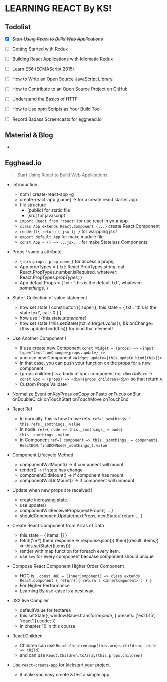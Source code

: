 # LEARNING REACT By KS!

## Todolist
  * [X] ~~*Start Using React to Build Web Applications*~~
  * [ ] Getting Started with Redux
  * [ ] Building React Applications with Idiomatic Redux
  * [ ] Learn ES6 (ECMAScript 2015)
  * [ ] How to Write an Open Source JavaScript Library
  * [ ] How to Contribute to an Open Source Project on GitHub
  * [ ] Understand the Basics of HTTP
  * [ ] How to Use npm Scripts as Your Build Tool
  * [ ] Record Badass Screencasts for egghead.io
  

## Material & Blog
  * 

## Egghead.io
> Start Using React to Build Web Applications

- Introduction
  * npm i create-react-app -g
  * create-react-app [name] -> for a create react starter app
  * file structure
    * [public] for static file
    * [src] for javascript
  * `import React from 'react'` for use react in your app.
  * `class App extends React.Component {...}` create React Component
  * `
    render(){
      return (_jsx_);
    }
    `
    for warpping jsx !
  - `export default App` for make mudule file
  - `const App = () => ...jsx...` for make Stateless Components

- Props ! same a attribute.
  - `{this.props._prop_name_}` for access a props;
  - App.propTypes = {
    txt: React.PropTypes.string,
    cat: React.PropTypes.number.isRequired,
    whatever: React.PropTypes._propTypes_,
  }
  - App.defaultProps = {
    txt : "this is the default txt",
    whatever: _somethings_,
}

- State ! Collection of value statement .
  - how set state !
    constructor(){
      super();
      this.state = {
        txt : 'this is the state text',
        cat : 0
      }
    }
  - how use !
    {this.state._statename_}
  - how set state !
    this.setState({txt: _e.target.value_});
    &&
    onChange={this.update.bind(this)} for bind that element!

- Use Another Component !
  - if use create new Component
    `const Widget = (props) => <input type="text" onChange={props.update} />`
  - and use new Component
    `<Widget update={this.update.bind(this)}>`  
  - in that case. you can push your function on the props for a new component
  - {props.children} is a body of your component
    ex. `<Box>A<Box>` -> `const Box = (props) => <div>{props.children}<div>` so that return `A`
  - Custom Props Validate

- Normalize Event
  onKeyPress
  onCopy
  onPaste
  onFucus
  onBlur
  onDoubleClick
  onTouchStart
  onTouchMove
  onTouchEnd

- React Ref
  - In normally. this is how to use refs.
    `ref="_somthings_"`
    `this.refs._somthings_.value` 
  - In node.
    `ref={ node => this._somthings_ = node}`
    `this._somthings_.value`
  - In Component
    `ref={ component => this._somthings_ = component}`
    `ReactDOM.findDOMNode(_somthings_).value`

- Component Lifecycle Method
  - componentWillMount() -> if component will mount
  - render() -> if state has change
  - componentDidMount() -> if component has mount
  - componentWillUnMount() -> if component will unmount

- Update when new props are received !
  - create increasing state.
  - use update()
  - componentWillReceiveProps(nextProps){
      ...
    }
  - shouldComponentUpdate(nextProps, nextState){
      return ...
    }
  
- Create React Component from Arras of Data
  - this.state = { items: [] }
  - fetch('_url_').then( response => response.json()).then(({result: items}) => this.setState({items}))
  - render with map function for foreach every item.
  - use `key` for every component becuase component should unique

- Compose React Component Higher Order Component
  - HOC is ..
    `const HOC = (InnerComponent) => class extends React.Component {
      return(){
        return (
          <InnerComponent>
        )
      }
    }
    `
  - For Higher Performance 
  - Learning By use-case is a best way.

- JSX live Compiler
  - defaultValue for textarea
  - this.setState({
    window.Babel.transform(_code_, { presets: ['es2015', 'react']}).code;
  })
  - in chapter 16 in this course

- React.Children
  - Children can use `React.Children.map(this.props.children, child => child)`
  - and can use `React.Children.toArray(this.props.children)`

- Use `react-create-app` for kickstart your project.
  - it make you easy create & test a simple app

  